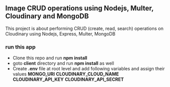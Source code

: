 ## Image CRUD operations using Nodejs, Multer, Cloudinary and MongoDB 

This project is about performing CRUD (create, read, search) operations on Cloudinary using Nodejs, Express, Multer, MongoDB

### run this app

- Clone this repo and run **npm install**
- goto **client** directory and run **npm install** as well
- Create **.env** file at root level and add following variables and assign their values **MONGO_URI** **CLOUDINARY_CLOUD_NAME** **CLOUDINARY_API_KEY** **CLOUDINARY_API_SECRET**
